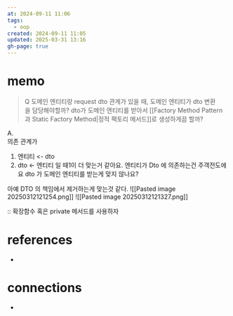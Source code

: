 ```yaml
---
at: 2024-09-11 11:06
tags:
  - oop
created: 2024-09-11 11:05
updated: 2025-03-31 13:16
gh-page: true
---
```

# memo
> Q 도메인 엔티티랑 request dto 관계가 있을 때, 
> 도메인 엔티티가 dto 변환을 담당해야할까?  dto가 도메인 엔티티를 받아서 [[Factory Method Pattern 과 Static Factory Method|정적 팩토리 메서드]]로 생성하게끔 할까?

A.   
의존 관계가  
1. 엔티티 <- dto
2. dto <- 엔티티
일 때1이 더 맞는거 같아요. 엔티티가 Dto 에 의존하는건 주객전도에요
dto 가 도메인 엔티티를 받는게 맞지 않나요?

아예 DTO 의 책임에서 제거하는게 맞는것 같다.
![[Pasted image 20250312121254.png]]
![[Pasted image 20250312121327.png]]

:: 확장함수 혹은 private 메서드를 사용하자


# references
- 
# connections
- 